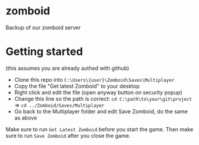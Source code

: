 # zomboid
Backup of our zomboid server

# Getting started
(this assumes you are already authed with github)

- Clone this repo into `C:\Users\{user}\Zomboid\Saves\Multiplayer`
- Copy the file "Get latest Zomboid" to your desktop
- Right click and edit the file (open anyway button on security popup)
- Change this line so the path is correct:
`cd C:\path\to\your\git\project`
=>
`cd ../Zomboid/Saves/Multiplayer`
- Go back to the Multiplayer folder and edit Save Zomboid, do the same as above

Make sure to run `Get Latest Zomboid` before you start the game.
Then make sure to run `Save Zomboid` after you close the game.